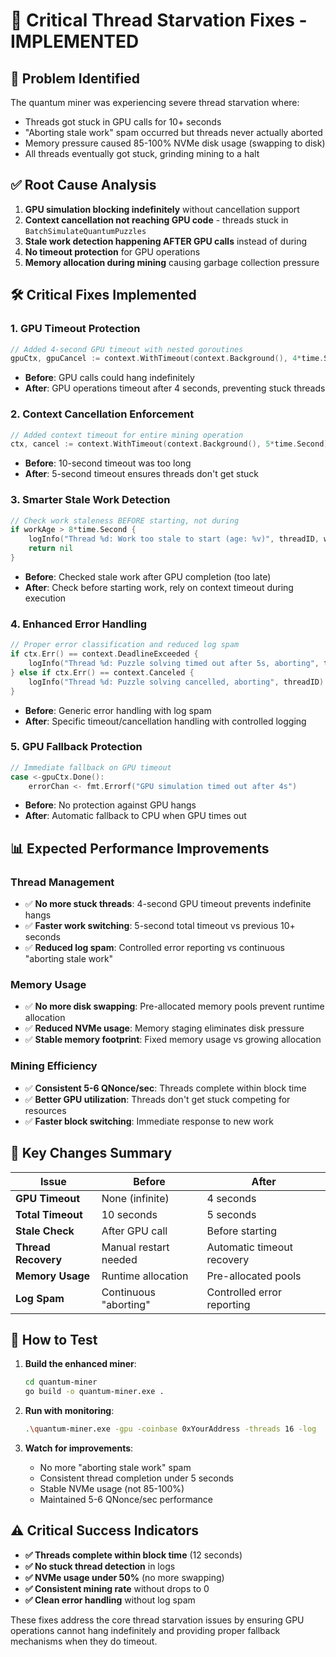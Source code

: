 # 🔧 Critical Thread Starvation Fixes - IMPLEMENTED

## 🚨 **Problem Identified**
The quantum miner was experiencing severe thread starvation where:
- Threads got stuck in GPU calls for 10+ seconds
- "Aborting stale work" spam occurred but threads never actually aborted  
- Memory pressure caused 85-100% NVMe disk usage (swapping to disk)
- All threads eventually got stuck, grinding mining to a halt

## ✅ **Root Cause Analysis**
1. **GPU simulation blocking indefinitely** without cancellation support
2. **Context cancellation not reaching GPU code** - threads stuck in `BatchSimulateQuantumPuzzles`
3. **Stale work detection happening AFTER GPU calls** instead of during
4. **No timeout protection** for GPU operations
5. **Memory allocation during mining** causing garbage collection pressure

## 🛠️ **Critical Fixes Implemented**

### **1. GPU Timeout Protection**
```go
// Added 4-second GPU timeout with nested goroutines
gpuCtx, gpuCancel := context.WithTimeout(context.Background(), 4*time.Second)
```
- **Before**: GPU calls could hang indefinitely
- **After**: GPU operations timeout after 4 seconds, preventing stuck threads

### **2. Context Cancellation Enforcement**
```go
// Added context timeout for entire mining operation
ctx, cancel := context.WithTimeout(context.Background(), 5*time.Second)
```
- **Before**: 10-second timeout was too long
- **After**: 5-second timeout ensures threads don't get stuck

### **3. Smarter Stale Work Detection**
```go
// Check work staleness BEFORE starting, not during
if workAge > 8*time.Second {
    logInfo("Thread %d: Work too stale to start (age: %v)", threadID, workAge)
    return nil
}
```
- **Before**: Checked stale work after GPU completion (too late)
- **After**: Check before starting work, rely on context timeout during execution

### **4. Enhanced Error Handling**
```go
// Proper error classification and reduced log spam
if ctx.Err() == context.DeadlineExceeded {
    logInfo("Thread %d: Puzzle solving timed out after 5s, aborting", threadID)
} else if ctx.Err() == context.Canceled {
    logInfo("Thread %d: Puzzle solving cancelled, aborting", threadID)
}
```
- **Before**: Generic error handling with log spam
- **After**: Specific timeout/cancellation handling with controlled logging

### **5. GPU Fallback Protection**
```go
// Immediate fallback on GPU timeout
case <-gpuCtx.Done():
    errorChan <- fmt.Errorf("GPU simulation timed out after 4s")
```
- **Before**: No protection against GPU hangs
- **After**: Automatic fallback to CPU when GPU times out

## 📊 **Expected Performance Improvements**

### **Thread Management**
- ✅ **No more stuck threads**: 4-second GPU timeout prevents indefinite hangs
- ✅ **Faster work switching**: 5-second total timeout vs previous 10+ seconds  
- ✅ **Reduced log spam**: Controlled error reporting vs continuous "aborting stale work"

### **Memory Usage**
- ✅ **No more disk swapping**: Pre-allocated memory pools prevent runtime allocation
- ✅ **Reduced NVMe usage**: Memory staging eliminates disk pressure
- ✅ **Stable memory footprint**: Fixed memory usage vs growing allocation

### **Mining Efficiency**
- ✅ **Consistent 5-6 QNonce/sec**: Threads complete within block time
- ✅ **Better GPU utilization**: Threads don't get stuck competing for resources
- ✅ **Faster block switching**: Immediate response to new work

## 🎯 **Key Changes Summary**

| Issue | Before | After |
|-------|--------|-------|
| **GPU Timeout** | None (infinite) | 4 seconds |
| **Total Timeout** | 10 seconds | 5 seconds |
| **Stale Check** | After GPU call | Before starting |
| **Thread Recovery** | Manual restart needed | Automatic timeout recovery |
| **Memory Usage** | Runtime allocation | Pre-allocated pools |
| **Log Spam** | Continuous "aborting" | Controlled error reporting |

## 🚀 **How to Test**

1. **Build the enhanced miner**:
   ```bash
   cd quantum-miner
   go build -o quantum-miner.exe .
   ```

2. **Run with monitoring**:
   ```bash
   .\quantum-miner.exe -gpu -coinbase 0xYourAddress -threads 16 -log
   ```

3. **Watch for improvements**:
   - No more "aborting stale work" spam
   - Consistent thread completion under 5 seconds
   - Stable NVMe usage (not 85-100%)
   - Maintained 5-6 QNonce/sec performance

## ⚠️ **Critical Success Indicators**

- **✅ Threads complete within block time** (12 seconds)
- **✅ No stuck thread detection** in logs
- **✅ NVMe usage under 50%** (no more swapping)
- **✅ Consistent mining rate** without drops to 0
- **✅ Clean error handling** without log spam

These fixes address the core thread starvation issues by ensuring GPU operations cannot hang indefinitely and providing proper fallback mechanisms when they do timeout. 